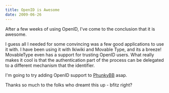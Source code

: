 ```yaml
---
title: OpenID is Awesome
date: 2009-06-26
---
```

After a few weeks of using OpenID, I've come to the conclusion that it is awesome.

I guess all I needed for some convincing was a few good applications to use it with. I have been using it with Ikiwiki and Movable Type, and its a breeze! MovableType even has a support for trusting OpenID users. What really makes it cool is that the authentication part of the process can be delegated to a different mechanism that the identifier.

I'm going to try adding OpenID support to <a href="http://www.phunkybb.com/">PhunkyBB</a> asap.

Thanks so much to the folks who dreamt this up - bfitz right?

